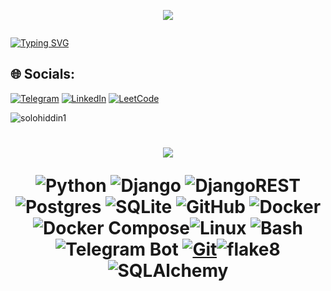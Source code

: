 
<p align="center"><img src="https://github-readme-quotes-bay.vercel.app/quote?theme=dark&animation=grow_out_in"></p>
<p>
<a href="https://git.io/typing-svg"><img src="https://readme-typing-svg.demolab.com?font=Fira+Code&pause=1000&width=435&lines=Hi+%F0%9F%91%8B%2C+My+name+is+Solohiddin" alt="" /></a>  
</p>
<a href="https://git.io/typing-svg"><img src="https://readme-typing-svg.demolab.com?font=Fira+Code&pause=1000&width=435&lines=I+am+a+passionate+python+developer" alt="Typing SVG" /></a>



## 🌐 Socials:

[![Telegram](https://img.shields.io/badge/Telegram-%231DA1F2.svg?logo=Telegram&logoColor=white)](https://slhddn11.t.me/) [![LinkedIn](https://img.shields.io/badge/LinkedIn-%230077B5.svg?logo=linkedin&logoColor=white)](https://www.linkedin.com/in/gulrukh-khayrullaeva-7262a9295/) [![LeetCode](https://img.shields.io/badge/LeetCode-%231DA1F2.svg?logo=leetcode&logoColor=ffdd54)](https://leetcode.com/u/khalilovna_07/)  
<p>
<p align="left"> <img src="https://komarev.com/ghpvc/?username=solohiddin1&label=Profile%20views&color=0e75b6&style=flat" alt="solohiddin1" /> </p>
<h1 align="center"><img src="https://profile-readme-generator.com/assets/snake.svg"</h1>
</p>


![Python](https://img.shields.io/badge/python-3670A0?style=for-the-badge&logo=python&logoColor=ffdd54) ![Django](https://img.shields.io/badge/django-%23092E20.svg?style=for-the-badge&logo=django&logoColor=white) ![DjangoREST](https://img.shields.io/badge/DJANGO-REST-ff1709?style=for-the-badge&logo=django&logoColor=white&color=ff1709&labelColor=gray) ![Postgres](https://img.shields.io/badge/postgres-%23316192.svg?style=for-the-badge&logo=postgresql&logoColor=white) ![SQLite](https://img.shields.io/badge/sqlite-%2307405e.svg?style=for-the-badge&logo=sqlite&logoColor=white) ![GitHub](https://img.shields.io/badge/github-%23121011.svg?style=for-the-badge&logo=github&logoColor=white) ![Docker](https://img.shields.io/badge/docker-%230db7ed.svg?style=for-the-badge&logo=docker&logoColor=white) ![Docker Compose](https://img.shields.io/badge/docker%20compose-%23316197.svg?style=for-the-badge&logo=docker&logoColor=white)![Linux](https://img.shields.io/badge/linux-%23FCC624.svg?style=for-the-badge&logo=linux&logoColor=black) ![Bash](https://img.shields.io/badge/bash-%234EAA25.svg?style=for-the-badge&logo=gnu-bash&logoColor=white) ![Telegram Bot](https://img.shields.io/badge/telegram-bot-%232CA5E0.svg?style=for-the-badge&logo=telegram&logoColor=white) [![Git](https://img.shields.io/badge/Git-%23F05032.svg?style=for-the-badge&logo=git&logoColor=white)](https://git-scm.com/)![flake8](https://img.shields.io/badge/flake8-%231B2A34.svg?style=for-the-badge&logo=python&logoColor=white) ![SQLAlchemy](https://img.shields.io/badge/SQLAlchemy-%23000000.svg?style=for-the-badge&logo=databricks&logoColor=white)


